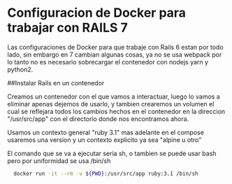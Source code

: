# Configuracion de Docker para trabajar con RAILS 7

Las configuraciones de Docker para que trabaje con Rails 6 estan por todo lado, sin embargo en 7 cambian algunas cosas, ya no se usa webpack por lo tanto no es necesario sobrecargar el contenedor con nodejs yarn y python2.

##Instalar Rails en un contenedor

Creamos un contenedor con el que vamos a interactuar, luego lo vamos a eliminar apenas dejemos de usarlo, y tambien crearemos un volumen el cual se reflejara todos los cambios hechos en el contenedor en la direccion "/usr/src/app" con el directorio donde nos encontramos ahora.

Usamos un contexto general "ruby 3.1" mas adelante en el compose usaremos una version y un contexto explicito ya sea "alpine u otro"

El comando que se va a ejecutar seria sh, o tambien se puede usar bash pero por uniformidad se usa /bin/sh

```bash
  docker run -it --rm -v ${PWD}:/usr/src/app ruby:3.1 /bin/sh
```

